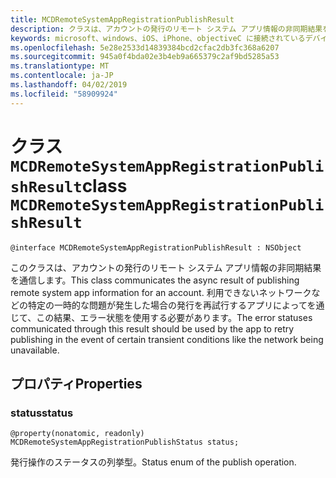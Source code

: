 ```yaml
---
title: MCDRemoteSystemAppRegistrationPublishResult
description: クラスは、アカウントの発行のリモート システム アプリ情報の非同期結果を通信します。
keywords: microsoft、windows、iOS、iPhone、objectiveC に接続されているデバイス、プロジェクトのローマ
ms.openlocfilehash: 5e28e2533d14839384bcd2cfac2db3fc368a6207
ms.sourcegitcommit: 945a0f4bda02e3b4eb9a665379c2af9bd5285a53
ms.translationtype: MT
ms.contentlocale: ja-JP
ms.lasthandoff: 04/02/2019
ms.locfileid: "58909924"
---
```

# <a name="class-mcdremotesystemappregistrationpublishresult"></a><span data-ttu-id="86fb6-104">クラス `MCDRemoteSystemAppRegistrationPublishResult`</span><span class="sxs-lookup"><span data-stu-id="86fb6-104">class `MCDRemoteSystemAppRegistrationPublishResult`</span></span> 

```
@interface MCDRemoteSystemAppRegistrationPublishResult : NSObject
```  

<span data-ttu-id="86fb6-105">このクラスは、アカウントの発行のリモート システム アプリ情報の非同期結果を通信します。</span><span class="sxs-lookup"><span data-stu-id="86fb6-105">This class communicates the async result of publishing remote system app information for an account.</span></span> <span data-ttu-id="86fb6-106">利用できないネットワークなどの特定の一時的な問題が発生した場合の発行を再試行するアプリによってを通じて、この結果、エラー状態を使用する必要があります。</span><span class="sxs-lookup"><span data-stu-id="86fb6-106">The error statuses communicated through this result should be used by the app to retry publishing in the event of certain transient conditions like the network being unavailable.</span></span>

## <a name="properties"></a><span data-ttu-id="86fb6-107">プロパティ</span><span class="sxs-lookup"><span data-stu-id="86fb6-107">Properties</span></span>

### <a name="status"></a><span data-ttu-id="86fb6-108">status</span><span class="sxs-lookup"><span data-stu-id="86fb6-108">status</span></span>
`@property(nonatomic, readonly) MCDRemoteSystemAppRegistrationPublishStatus status;`

<span data-ttu-id="86fb6-109">発行操作のステータスの列挙型。</span><span class="sxs-lookup"><span data-stu-id="86fb6-109">Status enum of the publish operation.</span></span>